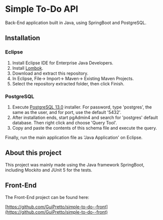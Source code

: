 # Simple To-Do API

Back-End application built in Java, using SpringBoot and PostgreSQL.

## Installation

### Eclipse
1. Install Eclipse IDE for Enterprise Java Developers.
2. Install [Lombok](https://projectlombok.org/).
3. Download and extract this repository.
4. In Eclipse, File-> Import-> Maven-> Existing Maven Projects.
5. Select the repository extracted folder, then click Finish.

### PostgreSQL
1. Execute [PostgreSQL 13.0](https://www.enterprisedb.com/downloads/postgres-postgresql-downloads) installer. For password, type 'postgres', the same as the user, and for port, use the default '5432'.
2. After installation ends, start pgAdmin4 and search for 'postgres' default database. Then right click and choose 'Query Tool'.
3. Copy and paste the contents of this schema file and execute the query.

Finally, run the main application file as 'Java Application' on Eclipse.

## About this project

This project was mainly made using the Java framework SpringBoot, including Mockito and JUnit 5 for the tests. 


## Front-End

The Front-End project can be found here:

[https://github.com/GuiPretto/simple-to-do--front](https://github.com/GuiPretto/simple-to-do--front)

